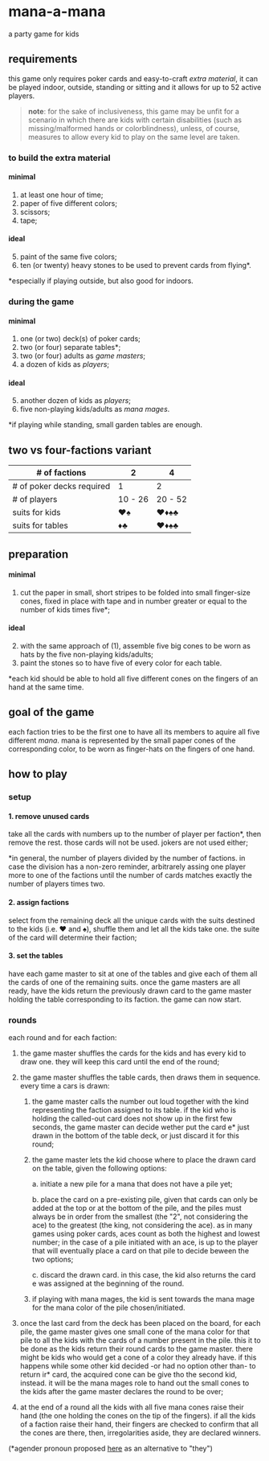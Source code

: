 # mana-a-mana
a party game for kids

## requirements
this game only requires poker cards and easy-to-craft *extra material*, it can be played indoor, outside, standing or sitting and it allows for up to 52 active players.

> **note**: for the sake of inclusiveness, this game may be unfit for a scenario in which there are kids with certain disabilities (such as missing/malformed hands or colorblindness), unless, of course, measures to allow every kid to play on the same level are taken.

### to build the extra material

#### minimal
1. at least one hour of time;
2. paper of five different colors;
3. scissors;
4. tape;

#### ideal
5. paint of the same five colors;
6. ten (or twenty) heavy stones to be used to prevent cards from flying\*.

\*especially if playing outside, but also good for indoors.

### during the game

#### minimal
1. one (or two) deck(s) of poker cards;
2. two (or four) separate tables\*;
5. two (or four) adults as *game masters*;
6. a dozen of kids as *players*;

#### ideal
5. another dozen of kids as *players*;
6. five non-playing kids/adults as *mana mages*.

\*if playing while standing, small garden tables are enough.

## two vs four-factions variant
|# of factions| 2 | 4 |
|-------------|---|---|
|# of poker decks required| 1 | 2
|# of players|10 - 26|20 - 52|
|suits for kids| ♥♠ | ♥♦♠♣ |
|suits for tables| ♦♣ | ♥♦♠♣ |

## preparation

#### minimal
1. cut the paper in small, short stripes to be folded into small finger-size cones, fixed in place with tape and in number greater or equal to the number of kids times five\*;
#### ideal
2. with the same approach of (1), assemble five big cones to be worn as hats by the five non-playing kids/adults;
3. paint the stones so to have five of every color for each table.

\*each kid should be able to hold all five different cones on the fingers of an hand at the same time.

## goal of the game
each faction tries to be the first one to have all its members to aquire all five different *mana*. mana is represented by the small paper cones of the corresponding color, to be worn as finger-hats on the fingers of one hand.

## how to play

### setup

#### 1. remove unused cards
take all the cards with numbers up to the number of player per faction\*, then remove the rest. those cards will not be used. jokers are not used either;

\*in general, the number of players divided by the number of factions. in case the division has a non-zero reminder, arbitrarely assing one player more to one of the factions until the number of cards matches exactly the number of players times two.

#### 2. assign factions
select from the remaining deck all the unique cards with the suits destined to the kids (i.e. ♥ and ♠), shuffle them and let all the kids take one. the suite of the card will determine their faction;

#### 3. set the tables
have each game master to sit at one of the tables and give each of them all the cards of one of the remaining suits. once the game masters are all ready, have the kids return the previously drawn card to the game master holding the table corresponding to its faction. the game can now start.

### rounds
each round and for each faction:

1. the game master shuffles the cards for the kids and has every kid to draw one. they will keep this card until the end of the round;
2. the game master shuffles the table cards, then draws them in sequence. every time a cars is drawn:

   1. the game master calls the number out loud together with the kind representing the faction assigned to its table. if the kid who is holding the called-out card does not show up in the first few seconds, the game master can decide wether put the card e* just drawn in the bottom of the table deck, or just discard it for this round;
   2. the game master lets the kid choose where to place the drawn card on the table, given the following options:
      
      a. initiate a new pile for a mana that does not have a pile yet;

      b. place the card on a pre-existing pile, given that cards can only be added at the top or at the bottom of the pile, and the piles must always be in order from the smallest (the "2", not considering the ace) to the greatest (the king, not considering the ace). as in many games using poker cards, aces count as both the highest and lowest number; in the case of a pile initiated with an ace, is up to the player that will eventually place a card on that pile to decide beween the two options;

      c. discard the drawn card. in this case, the kid also returns the card e was assigned at the beginning of the round.

   3. if playing with mana mages, the kid is sent towards the mana mage for the mana color of the pile chosen/initiated.

3. once the last card from the deck has been placed on the board, for each pile, the game master gives one small cone of the mana color for that pile to all the kids with the cards of a number present in the pile. this it to be done as the kids return their round cards to the game master. there might be kids who would get a cone of a color they already have. if this happens while some other kid decided -or had no option other than- to return ir* card, the acquired cone can be give tho the second kid, instead. it will be the mana mages role to hand out the small cones to the kids after the game master declares the round to be over;

4. at the end of a round all the kids with all five mana cones raise their hand (the one holding the cones on the tip of the fingers). if all the kids of a faction raise their hand, their fingers are checked to confirm that all the cones are there, then, irregolarities aside, they are declared winners.

(*agender pronoun proposed [here](https://kappann.eu/pronomee) as an alternative to "they") 
